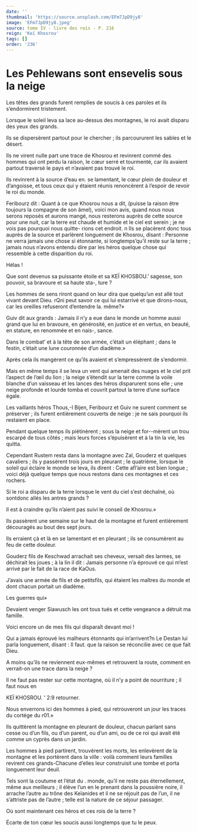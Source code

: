 ```yaml
---
date: ''
thumbnail: 'https://source.unsplash.com/EFm7JpD9jy8'
image: 'EFm7JpD9jy8.jpeg'
source: tome IV - livre des rois - P. 216
reign: 'Keï Khosrou'
tags: []
order: '236'
---
```


# Les Pehlewans sont ensevelis sous la neige

Les têtes des grands furent remplies de soucis à ces paroles et ils s’endormirent tristement.

Lorsque le soleil leva sa lace au-dessus des montagnes, le roi avait disparu des yeux des grands.

Ils se dispersèrent partout pour le chercher ; ils parcoururent les sables et le désert.

Ils ne virent nulle part une trace de Khosrou et revinrent commé des hommes qui ont perdu la raison, le cœur serré et tourmenté, car ils avaient partout traversé le pays et n’avaient pas trouvé le roi.

Ils revinrent à la source d’eau en. se lamentant, le cœur plein de douleur et d’angoisse, et tous ceux qui y étaient réunis renoncèrent à l’espoir de revoir le roi du monde.

Feribourz dit : Quant à ce que Khosrou nous a dit, (puisse la raison être toujours la compagne de son âmel), voici mon avis, quand nous nous serons reposés et aurons mangé, nous resterons auprès de cette source pour une nuit, car la terre est chaude et humide et le ciel est serein ; je ne vois pas pourquoi nous quitte- rions cet endroit. n Ils se placèrent donc tous auprès de la source et parlèrent longuement de Khosrou, disant : Personne ne verra jamais une chose si étonnante, si longtemps’qu’il reste sur la terre ; jamais nous n’avons entendu dire par les héros quelque chose qui ressemble à cette disparition du roi.

Hélas !

Que sont devenus sa puissante étoile et sa KEÏ KHOSBOU.’ sagesse, son pouvoir, sa bravoure et sa haute sta-, ture ?

Les hommes de sens riront quand on leur dira que quelqu’un est allé tout vivant devant Dieu. rQni peut savoir ce qui lui estarrivé et que dirons-nous, car les oreilles refuseront d’entendre la. même?»

Guiv dit aux grands : Jamais il n’y a eue dans le monde un homme aussi grand que lui en bravoure, en générosité, en justice et en vertus, en beauté, en stature, en renommée et en nais-, sance.

Dans le combat’ et à la tête de son armée, c’était un éléphant ; dans le festin, c’était une lune couronnée d’un diadème.»

Après cela ils mangèrent ce qu’ils avaient et s’empressèrent de s’endormir.

Mais en même temps il se leva un vent qui amenait des nuages et le ciel prit l’aspect de l’œil du lion ; la neige s’étendit sur la terre comme la voile blanche d’un vaisseau et les lances des héros disparurent sons elle ; une neige profonde et lourde tomba et couvrit partout la terre d’une surface égale.

Les vaillants héros Thous,-I Bijen, Feribourz et Guiv ne surent comment se préserver ; ils furent entièrement couverts de neige : je ne sais pourquoi ils restaient en place.

Pendant quelque temps ils piétinèrent ; sous la neige et for--mèrent un trou escarpé de tous côtés ; mais leurs forces s’épuisèrent et à la tin la vie, les quitta.

Cependant Rustem resta dans la montagne avec Zal, Gouderz et quelques cavaliers ; ils y passèrent trois jours en pleurant ; le quatrième, lorsque le soleil qui éclaire le monde se leva, ils dirent : Cette afl’aire est bien longue ; voici déjà quelque temps que nous restons dans ces montagnes et ces rochers.

Si le roi a disparu de la terre lorsque le vent du ciel s’est déchaîné, où sontdonc allés les antres grands ?

Il est à craindre qu’ils n’aient pas suivi le conseil de Khosrou.»

Ils passèrent une semaine sur le haut de la montagne et furent entièrement découragés au bout des sept jours.

Ils erraient çà et là en se lamentant et en pleurant ; ils se consumèrent au feu de cette douleur.

Gouderz fils de Keschwad arrachait ses cheveux, versait des larmes, se déchirait les joues ; à la lin il dit : Jamais personne n’a éprouvé ce qui m’est arrivé par le fait de la race de KaOus.

J’avais une armée de fils et de petitsfils, qui étaient les maîtres du monde et dont chacun portait un diadème.

Les guerres qui»

Devaient venger Siawusch les ont tous tués et cette vengeance a détruit ma famille.

Voici encore un de mes fils qui disparaît devant moi !

Qui a jamais éprouvé les malheurs étonnants qui in’arrivent?n Le Destan lui parla longuement, disant : Il faut. que la raison se réconcilie avec ce que fait Dieu.

A moins qu’ils ne reviennent eux-mêmes et retrouvent la route, comment en verrait-on une trace dans la neige ?

Il ne faut pas rester sur cette montagne, où il n’y a point de nourriture ; il faut nous en

KEÏ KHOSROU. ’ 2:9 retourner.

Nous enverrons ici des hommes à pied, qui retrouveront un jour les traces du cortége du r01.»

Ils quittèrent la montagne en pleurant de douleur, chacun parlant sans cesse ou d’un fils, ou d’un parent, ou d’un ami, ou de ce roi qui avait été comme un cyprès dans un jardin.

Les hommes à pied partirent, trouvèrent les morts, les enlevèrent de la montagne et les portèrent dans la ville : voilà comment leurs familles revirent ces grands-Chacune d’elles leur construisit une tombe et porta longuement leur deuil.

Tels sont la coutume et l’état du . monde, qu’il ne reste pas éternellement, même aux meilleurs ; il élève l’un en le prenant dans la poussière noire, il arrache l’autre au trône des Keïanides et il ne se réjouit pas de l’un, il ne s’attriste pas de l’autre ; telle est la nature de ce séjour passager.

Où sont maintenant ces héros et ces rois de la terre ?

Écarte de ton cœur les soucis aussi longtemps que tu le peux.
